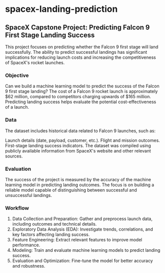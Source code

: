 # spacex-landing-prediction

## SpaceX Capstone Project: Predicting Falcon 9 First Stage Landing Success
This project focuses on predicting whether the Falcon 9 first stage will land successfully. The ability to predict successful landings has significant implications for reducing launch costs and increasing the competitiveness of SpaceX's rocket launches.

### Objective
Can we build a machine learning model to predict the success of the Falcon 9 first stage landing?
The cost of a Falcon 9 rocket launch is approximately $62 million, compared to competitors charging upwards of $165 million. Predicting landing success helps evaluate the potential cost-effectiveness of a launch.

### Data
The dataset includes historical data related to Falcon 9 launches, such as:

Launch details (date, payload, customer, etc.).
Flight and mission outcomes.
First-stage landing success indicators.
The dataset was compiled using publicly available information from SpaceX's website and other relevant sources.

### Evaluation
The success of the project is measured by the accuracy of the machine learning model in predicting landing outcomes. The focus is on building a reliable model capable of distinguishing between successful and unsuccessful landings.

### Workflow
1. Data Collection and Preparation: Gather and preprocess launch data, including outcomes and technical details.
2. Exploratory Data Analysis (EDA): Investigate trends, correlations, and key factors affecting landing success.
3. Feature Engineering: Extract relevant features to improve model performance.
4. Modeling: Train and evaluate machine learning models to predict landing success.
5. Evaluation and Optimization: Fine-tune the model for better accuracy and robustness.
